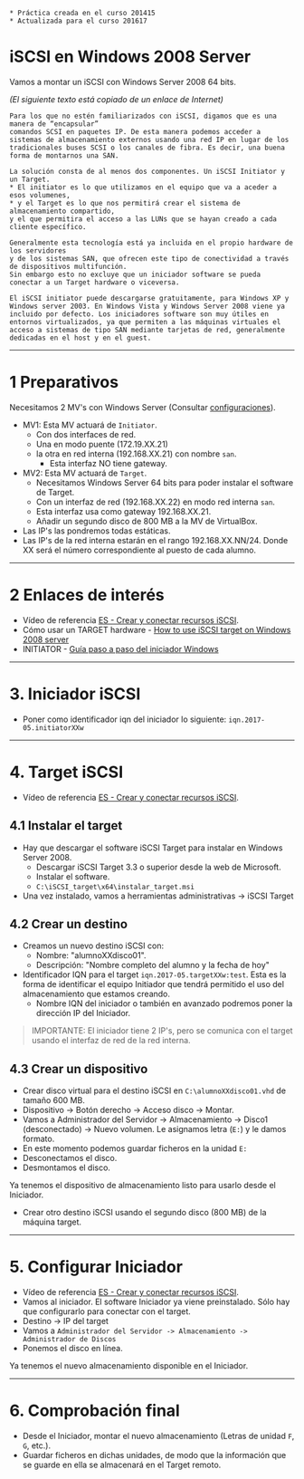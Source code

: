 ```
* Práctica creada en el curso 201415
* Actualizada para el curso 201617
```

# iSCSI en Windows 2008 Server

Vamos a montar un iSCSI con Windows Server 2008 64 bits.

*(El siguiente texto está copiado de un enlace de Internet)*

```
Para los que no estén familiarizados con iSCSI, digamos que es una manera de “encapsular”
comandos SCSI en paquetes IP. De esta manera podemos acceder a sistemas de almacenamiento externos usando una red IP en lugar de los tradicionales buses SCSI o los canales de fibra. Es decir, una buena forma de montarnos una SAN.

La solución consta de al menos dos componentes. Un iSCSI Initiator y un Target.
* El initiator es lo que utilizamos en el equipo que va a aceder a esos volumenes,
* y el Target es lo que nos permitirá crear el sistema de almacenamiento compartido,
y el que permitira el acceso a las LUNs que se hayan creado a cada cliente específico.

Generalmente esta tecnología está ya incluida en el propio hardware de los servidores
y de los sistemas SAN, que ofrecen este tipo de conectividad a través de dispositivos multifunción.
Sin embargo esto no excluye que un iniciador software se pueda conectar a un Target hardware o viceversa.

El iSCSI initiator puede descargarse gratuitamente, para Windows XP y Windows server 2003. En Windows Vista y Windows Server 2008 viene ya incluido por defecto. Los iniciadores software son muy útiles en entornos virtualizados, ya que permiten a las máquinas virtuales el acceso a sistemas de tipo SAN mediante tarjetas de red, generalmente dedicadas en el host y en el guest.
```

---

# 1 Preparativos

Necesitamos 2 MV's con Windows Server (Consultar [configuraciones](../../global/configuracion/windows-server.md)).
* MV1: Esta MV actuará de `Initiator`.
    * Con dos interfaces de red.
    * Una en modo puente (172.19.XX.21)
    * la otra en red interna (192.168.XX.21) con nombre `san`.
        * Esta interfaz NO tiene gateway.
* MV2: Esta MV actuará de `Target`.
    * Necesitamos Windows Server 64 bits para poder instalar el software de Target.
    * Con un interfaz de red (192.168.XX.22) en modo red interna `san`.
    * Esta interfaz usa como gateway 192.168.XX.21.
    * Añadir un segundo disco de 800 MB a la MV de VirtualBox.
* Las IP's las pondremos todas estáticas.
* Las IP's de la red interna estarán en el rango 192.168.XX.NN/24.
Donde XX será el número correspondiente al puesto de cada alumno.

---

# 2 Enlaces de interés

* Vídeo de referencia [ES - Crear y conectar recursos iSCSI](https://youtu.be/_77UL2kZEEA).
* Cómo usar un TARGET hardware - [How to use iSCSI target on Windows 2008 server](https://www.synology.com/en-global/knowledgebase/DSM/tutorial/Virtualization/How_to_use_iSCSI_Targets_on_a_Windows_Server)
* INITIATOR - [Guía paso a paso del iniciador Windows](https://technet.microsoft.com/es-es/library/ee338476%28v=ws.10%29.aspx)

---

# 3. Iniciador iSCSI

* Poner como identificador iqn del iniciador lo siguiente: `iqn.2017-05.initiatorXXw`

---

# 4. Target iSCSI

* Vídeo de referencia [ES - Crear y conectar recursos iSCSI](https://youtu.be/_77UL2kZEEA).

## 4.1 Instalar el target

* Hay que descargar el software iSCSI Target para instalar en Windows Server 2008.
    * Descargar iSCSI Target 3.3 o superior desde la web de Microsoft.
    * Instalar el software.
    * `C:\iSCSI_target\x64\instalar_target.msi`
* Una vez instalado, vamos a herramientas administrativas -> iSCSI Target

## 4.2 Crear un destino

* Creamos un nuevo destino iSCSI con:
    * Nombre: "alumnoXXdisco01".
    * Descripción: "Nombre completo del alumno y la fecha de hoy"
* Identificador IQN para el target `iqn.2017-05.targetXXw:test`. Esta es la forma de identificar el equipo Initiador que tendrá
permitido el uso del almacenamiento que estamos creando.
    * Nombre IQN del iniciador o también en avanzado podremos poner la dirección IP del Iniciador.

> IMPORTANTE: El iniciador tiene 2 IP's, pero se comunica con el target usando
el interfaz de red de la red interna.

## 4.3 Crear un dispositivo

* Crear disco virtual para el destino iSCSI en `C:\alumnoXXdisco01.vhd` de tamaño 600 MB.
* Dispositivo -> Botón derecho -> Acceso disco -> Montar.
* Vamos a Administrador del Servidor -> Almacenamiento -> Disco1 (desconectado)
-> Nuevo volumen. Le asignamos letra (`E:`) y le damos formato.
* En este momento podemos guardar ficheros en la unidad `E:`
* Desconectamos el disco.
* Desmontamos el disco.

Ya tenemos el dispositivo de almacenamiento listo para usarlo desde el Iniciador.

* Crear otro destino iSCSI usando el segundo disco (800 MB) de la máquina target.
---

# 5. Configurar Iniciador

* Vídeo de referencia [ES - Crear y conectar recursos iSCSI](https://youtu.be/_77UL2kZEEA).
* Vamos al iniciador. El software Iniciador ya viene preinstalado.
Sólo hay que configurarlo para conectar con el target.
* Destino -> IP del target
* Vamos a `Administrador del Servidor -> Almacenamiento -> Administrador de Discos`
* Ponemos el disco en línea.

Ya tenemos el nuevo almacenamiento disponible en el Iniciador.

---

# 6. Comprobación final

* Desde el Iniciador, montar el nuevo almacenamiento (Letras de unidad `F`, `G`, etc.).
* Guardar ficheros en dichas unidades, de modo que la información que se guarde en ella
se almacenará en el Target remoto.
